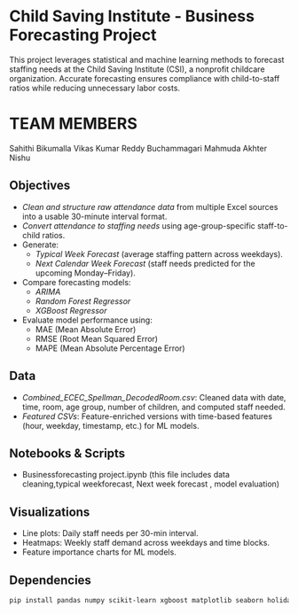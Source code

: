 # Child Saving Institute - Business Forecasting Project

This project leverages statistical and machine learning methods to forecast staffing needs at the Child Saving Institute (CSI), a nonprofit childcare organization. Accurate forecasting ensures compliance with child-to-staff ratios while reducing unnecessary labor costs.

# TEAM MEMBERS
Sahithi Bikumalla
Vikas Kumar Reddy Buchammagari
Mahmuda Akhter Nishu

## Objectives

- *Clean and structure raw attendance data* from multiple Excel sources into a usable 30-minute interval format.
- *Convert attendance to staffing needs* using age-group-specific staff-to-child ratios.
- Generate:
  - *Typical Week Forecast* (average staffing pattern across weekdays).
  - *Next Calendar Week Forecast* (staff needs predicted for the upcoming Monday–Friday).
- Compare forecasting models:
  - *ARIMA*
  - *Random Forest Regressor*
  - *XGBoost Regressor*
- Evaluate model performance using:
  - MAE (Mean Absolute Error)
  - RMSE (Root Mean Squared Error)
  - MAPE (Mean Absolute Percentage Error)

## Data

- *Combined_ECEC_Spellman_DecodedRoom.csv*: Cleaned data with date, time, room, age group, number of children, and computed staff needed.
- *Featured CSVs*: Feature-enriched versions with time-based features (hour, weekday, timestamp, etc.) for ML models.

## Notebooks & Scripts

- Businessforecasting project.ipynb (this file includes data cleaning,typical weekforecast, Next week forecast , model evaluation)

## Visualizations

- Line plots: Daily staff needs per 30-min interval.
- Heatmaps: Weekly staff demand across weekdays and time blocks.
- Feature importance charts for ML models.

## Dependencies

```bash
pip install pandas numpy scikit-learn xgboost matplotlib seaborn holidays statsmodels
